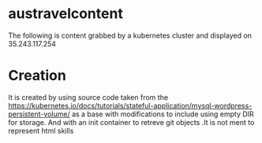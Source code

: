 # austravelcontent
The following is content grabbed by a kubernetes cluster and displayed on 35.243.117.254 
# Creation 
It is created by using source code taken from the https://kubernetes.io/docs/tutorials/stateful-application/mysql-wordpress-persistent-volume/ as a base with modifications to include using empty DIR for storage. And with an init container to retreve git objects .It is not ment to represent html skills 
